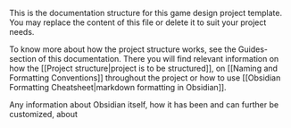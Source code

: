 This is the documentation structure for this game design project template. You may replace the content of this file or delete it to suit your project needs.

To know more about how the project structure works, see the Guides-section of this documentation. There you will find relevant information on how the [[Project structure|project is to be structured]], on [[Naming and Formatting Conventions]] throughout the project or how to use [[Obsidian Formatting Cheatsheet|markdown formatting in Obsidian]].

Any information about Obsidian itself, how it has been and can further be customized, about 